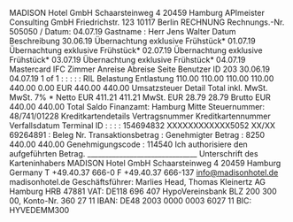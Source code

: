 MADISON Hotel GmbH Schaarsteinweg 4 20459 Hamburg APImeister Consulting GmbH Friedrichstr. 123 10117 Berlin RECHNUNG Rechnungs.-Nr. 505050 / Datum: 04.07.19 Gastname : Herr Jens Walter Datum Beschreibung 30.06.19 Übernachtung exklusive Frühstück* 01.07.19 Übernachtung exklusive Frühstück* 02.07.19 Übernachtung exklusive Frühstück* 03.07.19 Übernachtung exklusive Frühstück* 04.07.19 Mastercard IFC Zimmer Anreise Abreise Seite Benutzer ID 203 30.06.19 04.07.19 1 of 1 : : : : : RIL Belastung Entlastung 110.00 110.00 110.00 110.00 440.00 0.00 EUR 440.00 440.00 Umsatzsteuer Detail Total inkl. MwSt. MwSt. 7% * Netto EUR 411.21 411.21 MwSt. EUR 28.79 28.79 Brutto EUR 440.00 440.00 Total Saldo Finanzamt: Hamburg Mitte Steuernummer: 48/741/01228 Kreditkartendetails Vertragsnummer Kreditkartennummer Verfallsdatum Terminal ID : : : : 154694832 XXXXXXXXXXXX5052 XX/XX 69264891 : Beleg Nr. Transaktionsbetrag : Genehmigter Betrag : 8250 440.00 440.00 Genehmigungscode : 114540 Ich authorisiere den aufgeführten Betrag. _______________________________ Unterschrift des Karteninhabers MADISON Hotel GmbH Schaarsteinweg 4 20459 Hamburg Germany T +49.40.37 666-0 F +49.40.37 666-137 info@madisonhotel.de madisonhotel.de Geschäftsführer: Marlies Head, Thomas Kleinertz AG Hamburg HRB 47881 VAT: DE118 696 407 HypoVereinsbank BLZ 200 300 00, Konto-Nr. 360 27 11 IBAN: DE48 2003 0000 0003 6027 11 BIC: HYVEDEMM300